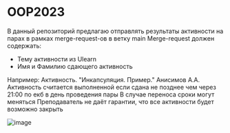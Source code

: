 # OOP2023

В данный репозиторий предлагаю отправлять результаты активности на парах в рамках merge-request-ов в ветку main
Merge-request должен содержать:
- Тему активности из Ulearn 
- Имя и Фамилию сдающего активность

Например:
Активность. "Инкапсуляция. Пример." Анисимов А.А.
Активность считается выполненной если сдана не позднее чем через 21:00 по екб в день проведения пары
В случае переноса сроки могут меняться
Преподаватель не даёт гарантии, что все активности будет возможно закрыть

![image](https://github.com/GangBoss/OOP2023/assets/49919388/fd43356b-e6cb-431c-935f-04a93f4ee09e)
